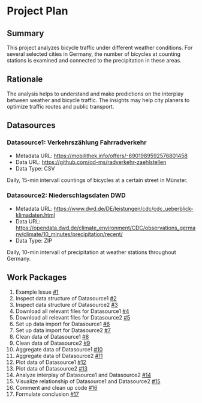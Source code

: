 # Project Plan

## Summary

<!-- Describe your data science project in max. 5 sentences. -->
This project analyzes bicycle traffic under different weather conditions. For several selected cities in Germany, the number of bicycles at counting stations is examined and connected to the precipitation in these areas.  

## Rationale

<!-- Outline the impact of the analysis, e.g. which pains it solves. -->
The analysis helps to understand and make predictions on the interplay between weather and bicycle traffic. The insights may help city planers to optimize traffic routes and public transport. 

## Datasources

<!-- Describe each datasources you plan to use in a section. Use the prefic "DatasourceX" where X is the id of the datasource. -->

### Datasource1: Verkehrszählung Fahrradverkehr
* Metadata URL: https://mobilithek.info/offers/-6901989592576801458
* Data URL: https://github.com/od-ms/radverkehr-zaehlstellen
* Data Type: CSV

Daily, 15-min intervall countings of bicycles at a certain street in Münster.


### Datasource2: Niederschlagsdaten DWD
* Metadata URL: https://www.dwd.de/DE/leistungen/cdc/cdc_ueberblick-klimadaten.html
* Data URL: https://opendata.dwd.de/climate_environment/CDC/observations_germany/climate/10_minutes/precipitation/recent/
* Data Type: ZIP

Daily, 10-min intervall of precipitation at weather stations throughout Germany.


## Work Packages

<!-- List of work packages ordered sequentially, each pointing to an issue with more details. -->

1. Example Issue [#1][i1]
2. Inspect data structure of Datasource1 [#2][i2]
3. Inspect data structure of Datasource2 [#3][i3]
4. Download all relevant files for Datasource1 [#4][i4]
5. Download all relevant files for Datasource2 [#5][i5]
6. Set up data import for Datasource1 [#6][i6]
7. Set up data import for Datasource2 [#7][i7]
8. Clean data of Datasource1 [#8][i8]
9. Clean data of Datasource2 [#9][i9]
10. Aggregate data of Datasource1 [#10][i10]
11. Aggregate data of Datasource2 [#11][i11]
12. Plot data of Datasource1 [#12][i12]
13. Plot data of Datasource2 [#13][i13]
14. Analyze interplay of Datasource1 and Datasource2 [#14][i14]
15. Visualize relationship of Datasource1 and Datasource2 [#15][i15]
16. Comment and clean up code [#16][i16]
17. Formulate conclusion [#17][i17]

[i1]: https://github.com/jvalue/2023-amse-template/issues/1
[i2]: https://github.com/fabalex7/2023-amse/issues/2
[i3]: https://github.com/fabalex7/2023-amse/issues/3
[i4]: https://github.com/fabalex7/2023-amse/issues/4
[i5]: https://github.com/fabalex7/2023-amse/issues/5
[i6]: https://github.com/fabalex7/2023-amse/issues/6
[i7]: https://github.com/fabalex7/2023-amse/issues/7
[i8]: https://github.com/fabalex7/2023-amse/issues/8
[i9]: https://github.com/fabalex7/2023-amse/issues/9
[i10]: https://github.com/fabalex7/2023-amse/issues/10
[i11]: https://github.com/fabalex7/2023-amse/issues/11
[i12]: https://github.com/fabalex7/2023-amse/issues/12
[i13]: https://github.com/fabalex7/2023-amse/issues/13
[i14]: https://github.com/fabalex7/2023-amse/issues/14
[i15]: https://github.com/fabalex7/2023-amse/issues/15
[i16]: https://github.com/fabalex7/2023-amse/issues/16
[i17]: https://github.com/fabalex7/2023-amse/issues/17
